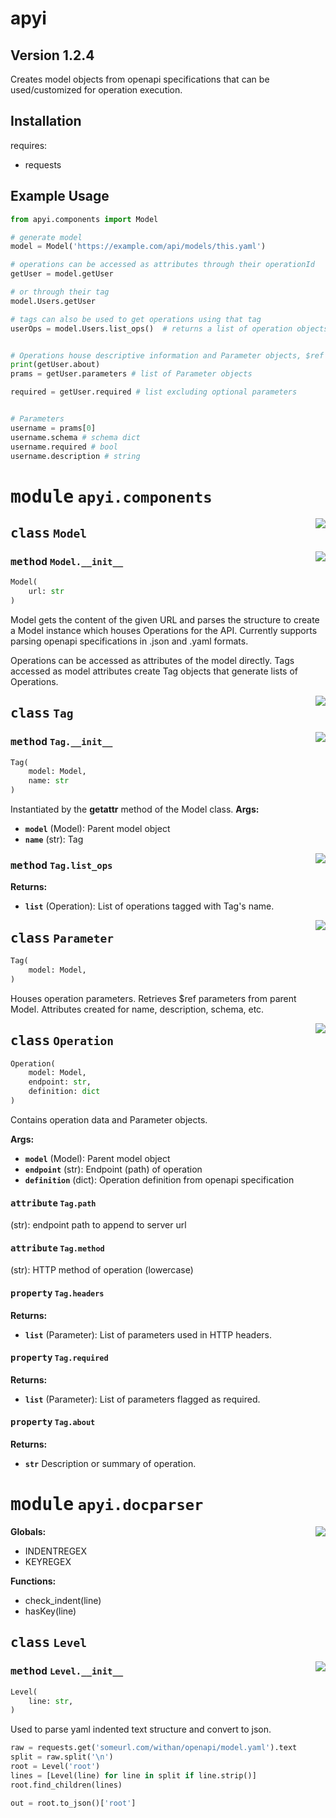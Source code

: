 # apyi
## Version 1.2.4

Creates model objects from openapi specifications that can be used/customized for operation execution. 

## Installation

requires:
- requests


## Example Usage


```python
from apyi.components import Model

# generate model
model = Model('https://example.com/api/models/this.yaml')

# operations can be accessed as attributes through their operationId
getUser = model.getUser

# or through their tag
model.Users.getUser

# tags can also be used to get operations using that tag
userOps = model.Users.list_ops()  # returns a list of operation objects


# Operations house descriptive information and Parameter objects, $ref components are loaded from the model
print(getUser.about)
prams = getUser.parameters # list of Parameter objects

required = getUser.required # list excluding optional parameters


# Parameters 
username = prams[0]
username.schema # schema dict
username.required # bool 
username.description # string

```


# <kbd>module</kbd> `apyi.components`
<a href="..\..\apyi\components.py#L19"><img align="right" style="float:right;" src="https://img.shields.io/badge/-source-cccccc?style=flat-square"></a>

## <kbd>class</kbd> `Model`




<a href="..\..\apyi\components.py#21"><img align="right" style="float:right;" src="https://img.shields.io/badge/-source-cccccc?style=flat-square"></a>

### <kbd>method</kbd> `Model.__init__`

```python
Model(
    url: str
)
```
Model gets the content of the given URL and parses the structure to create a Model instance which houses Operations for the API.  Currently supports parsing openapi specifications in .json and .yaml formats.

Operations can be accessed as attributes of the model directly.  Tags accessed as model attributes create Tag objects that generate lists of Operations. 





<a href="..\..\apyi\components.py#L53"><img align="right" style="float:right;" src="https://img.shields.io/badge/-source-cccccc?style=flat-square"></a>

## <kbd>class</kbd> `Tag`
<a href="..\..\apyi\components.py#54"><img align="right" style="float:right;" src="https://img.shields.io/badge/-source-cccccc?style=flat-square"></a>

### <kbd>method</kbd> `Tag.__init__`



```python
Tag(
    model: Model,
    name: str
)
```
Instantiated by the __getattr__ method of the Model class. 
**Args:**
- <b>`model`</b> (Model): Parent model object
- <b>`name`</b> (str): Tag

<a href="..\..\apyi\components.py#54"><img align="right" style="float:right;" src="https://img.shields.io/badge/-source-cccccc?style=flat-square"></a>

### <kbd>method</kbd> `Tag.list_ops`
**Returns:**
- <b>`list`</b> (Operation): List of operations tagged with Tag's name.


<a href="..\..\apyi\components.py#L68"><img align="right" style="float:right;" src="https://img.shields.io/badge/-source-cccccc?style=flat-square"></a>

## <kbd>class</kbd> `Parameter`
```python
Tag(
    model: Model,
)
```
Houses operation parameters.  Retrieves $ref parameters from parent Model.  Attributes created for name, description, schema, etc. 

<a href="..\..\apyi\components.py#L97"><img align="right" style="float:right;" src="https://img.shields.io/badge/-source-cccccc?style=flat-square"></a>

## <kbd>class</kbd> `Operation`
```python
Operation(
    model: Model,
    endpoint: str,
    definition: dict
)
```
Contains operation data and Parameter objects. 

**Args:**
- <b>`model`</b> (Model): Parent model object
- <b>`endpoint`</b> (str): Endpoint (path) of operation
- <b>`definition`</b> (dict): Operation definition from openapi specification

#### <kbd>attribute</kbd> `Tag.path`
(str): endpoint path to append to server url

#### <kbd>attribute</kbd> `Tag.method`
(str): HTTP method of operation (lowercase)

#### <kbd>property</kbd> `Tag.headers`
**Returns:**
- <b>`list`</b> (Parameter): List of parameters used in HTTP headers.

#### <kbd>property</kbd> `Tag.required`
**Returns:**
- <b>`list`</b> (Parameter): List of parameters flagged as required.

#### <kbd>property</kbd> `Tag.about`
**Returns:**
- <b>`str`</b> Description or summary of operation.

# <kbd>module</kbd> `apyi.docparser`
<a href="..\..\apyi\docparser.py"><img align="right" style="float:right;" src="https://img.shields.io/badge/-source-cccccc?style=flat-square"></a>


**Globals:**
- INDENTREGEX
- KEYREGEX

**Functions:**
- check_indent(line)
- hasKey(line)
## <kbd>class</kbd> `Level`
<a href="..\..\apyi\docparser.py#L17"><img align="right" style="float:right;" src="https://img.shields.io/badge/-source-cccccc?style=flat-square"></a>

### <kbd>method</kbd> `Level.__init__`

```python
Level(
    line: str,
)
```

Used to parse yaml indented text structure and convert to json. 

```python
raw = requests.get('someurl.com/withan/openapi/model.yaml').text
split = raw.split('\n')
root = Level('root')
lines = [Level(line) for line in split if line.strip()]
root.find_children(lines)

out = root.to_json()['root']

```